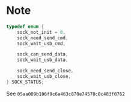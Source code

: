 # Note

```c
typedef enum {
    sock_not_init = 0,
    sock_need_send_cmd,
    sock_wait_usb_cmd,

    sock_can_send_data,
    sock_wait_usb_data,

    sock_need_send_close,
    sock_wait_usb_close,
} SOCK_STATUS;
```

See `05aa009b106f9c6a463c870e74570c0c483f0762`
